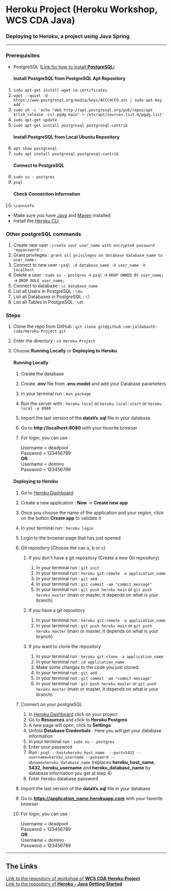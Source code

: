 <h1>Heroku Project (Heroku Workshop, WCS CDA Java)</h1>

### Deploying to Heroku, a project using Java Spring


---

### Prerequisites

* PostgreSQL (<a href="https://phoenixnap.com/kb/how-to-install-postgresql-on-ubuntu">Link for how to install <b>PostgreSQL</b></a>)
  #### Install PostgreSQL from PostgreSQL Apt Repository
1. `sudo apt-get install wget ca-certificates`
2. `wget --quiet -O - https://www.postgresql.org/media/keys/ACCC4CF8.asc | sudo apt-key add -`
3. `sudo sh -c 'echo "deb http://apt.postgresql.org/pub/repos/apt $(lsb_release -cs)-pgdg main" > /etc/apt/sources.list.d/pgdg.list'`
4. `sudo apt-get update`
5. `sudo apt-get install postgresql postgresql-contrib`
   #### Install PostgreSQL from Local Ubuntu Repository
6. `apt show postgresql`
7. `sudo apt install postgresql postgresql-contrib`
   #### Connect to PostgreSQL
8. `sudo su - postgres`
9. `psql`
   #### Check Connection Information
10. `\conninfo`
* Make sure you have <a href="https://www.oracle.com/java/technologies/downloads/">Java</a> and <a href="https://maven.apache.org/install.html">Maven</a> installed
* Install the <a href="https://devcenter.heroku.com/articles/heroku-cli">Heroku CLI</a>

### Other postgreSQL commands
1. Create new user : `create user user_name with encrypted password 'mypassword';`
2. Grant privileges : `grant all privileges on database database_name to user_name;`
3. Connect to new user : `psql -d database_name -U user_name -h localhost`
4. Delete a user : `sudo su - postgres` -> `psql` -> `DROP OWNED BY user_name;` -> `DROP ROLE user_name;`
5. Connect to database : `\c database_name`
6. List all Users in PostgreSQL : `\du`
7. List all Databases in PostgreSQL : `\l`
8. List all Tables in PostgreSQL : `\dt`

### Steps

1. Clone the repo from GitHub : `git clone git@github.com:jaldabaoth-code/Heroku-Project.git`
2. Enter the directory : `cd Heroku-Project`
3. Choose <b>Running Locally</b> or <b>Deploying to Heroku</b>

   #### Running Locally
    1. Create the database
    2. Create <b>.env</b> file from <b>.env.model</b> and add your Database parameters
    3. In your terminal run : `mvn package`
    4. Run the server with : `heroku local` or `heroku local:start` or `heroku local -p 8080`
    5. Import the last version of the <b>dataVx.sql</b> file in your database
    6. Go to <b>http://localhost:8080</b> with your favorite browser
    7. For login, you can use :

       Username = deadpool<br/>
       Password = 123456789<br/>
       <b>OR</b><br/>
       Username = domino<br/>
       Password = 123456789<br/>

   #### Deploying to Heroku
    1. Go to <a href="https://dashboard.heroku.com/apps">Heroku Dashboard</a>
    2. Create a new application : <b>New</b> -> <b>Create new app</b>
    3. Once you choose the name of the application and your region, click on the button <b>Create app</b> to validate it
    4. In your terminal run : `heroku login`
    5. Login to the browser page that has just opened
    6. Git repository (Choose the cas a, b or c)
        1. If you don't have a git repository (Create a new Git repository)
            1. In your terminal run : `git init`
            2. In your terminal run : `heroku git:remote -a application_name`
            3. In your terminal run : `git add .`
            4. In your terminal run : `git commit -am "commit message"`
            5. In your terminal run : `git push heroku main` or `git push heroku master` (main or master, it depends on what is your branch)

        2. If you have a git repository
            1. In your terminal run : `heroku git:remote -a application_name`
            2. In your terminal run : `git push heroku main` or `git push heroku master` (main or master, it depends on what is your branch)

        3. If you want to clone the repository
            1. In your terminal run : `heroku git:clone -a application_name`
            2. In your terminal run : `cd application_name`
            3. Make some changes to the code you just cloned
            4. In your terminal run : `git add .`
            5. In your terminal run : `git commit -am "commit message"`
            6. In your terminal run : `git push heroku master` or `git push heroku master` (main or master, it depends on what is your branch)

    7.  Connect on your postgreSQL
        1. In <a href="https://dashboard.heroku.com/apps">Heroku Dashboard</a> click on your project
        2. Go to <b>Resources</b> and click to <b>Heroku Postgres</b>
        3. A new page will open, click to <b>Settings</b>
        4. Unfold <b>Database Credentials</b> : Here you will get your database information
        5. In your terminal run : `sudo su - postgres`
        6. Enter your password
        7. Run : `psql --host=heroku_host_name  --port=5432 --username=heroku_username --password --dbname=heroku_database_name` (replaces <b>heroku_host_name</b>, <b>5432</b>, <b>heroku_username</b> and <b>heroku_database_name</b> by database information you get at step 4)
        8. Enter heroku database password

    8. Import the last version of the <b>dataVx.sql</b> file in your database
    9. Go to <b>https://application_name.herokuapp.com</b> with your favorite browser
    10. For login, you can use :

        Username = deadpool<br/>
        Password = 123456789<br/>
        <b>OR</b><br/>
        Username = domino<br/>
        Password = 123456789<br/>

---

## The Links

<a href="https://github.com/Aenori/HerokuProject">Link to the repository of workshop of <b>WCS CDA Heroku Project</b></a><br/>
<a href="https://github.com/heroku/java-getting-started">Link to the repository of <b>Heroku - Java Getting Started</b></a>
